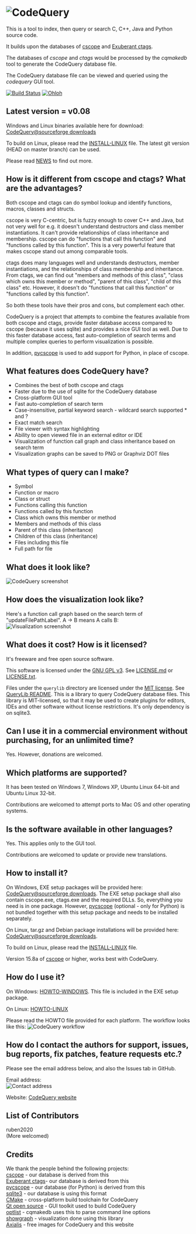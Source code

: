 ![CodeQuery](doc/logotitle.png)
===============================

This is a tool to index, then query or search C, C++, Java and Python source code.

It builds upon the databases of [cscope](http://cscope.sourceforge.net/) and [Exuberant ctags](http://ctags.sourceforge.net/).

The databases of *cscope* and *ctags* would be processed by the *cqmakedb* tool to generate the CodeQuery database file.

The CodeQuery database file can be viewed and queried using the *codequery* GUI tool.

[![Build Status](https://travis-ci.org/ruben2020/codequery.png)](https://travis-ci.org/ruben2020/codequery)
[![Ohloh](http://www.ohloh.net/images/badges/mini.gif)](https://www.ohloh.net/p/codequery)


## Latest version = v0.08

Windows and Linux binaries available here for download: [CodeQuery@sourceforge downloads](https://sourceforge.net/projects/codequery/files/)

To build on Linux, please read the [INSTALL-LINUX](doc/INSTALL-LINUX.md) file. The latest git version (HEAD on master branch) can be used.

Please read [NEWS](NEWS.txt) to find out more.


## How is it different from cscope and ctags? What are the advantages?

Both cscope and ctags can do symbol lookup and identify functions, macros, classes and structs.

cscope is very C-centric, but is fuzzy enough to cover C++ and Java, but not very well for e.g. it doesn't understand destructors and class member instantiations. It can't provide relationships of class inheritance and membership. cscope can do "functions that call this function" and "functions called by this function". This is a very powerful feature that makes cscope stand out among comparable tools.

ctags does many languages well and understands destructors, member instantiations, and the relationships of class membership and inheritance. From ctags, we can find out "members and methods of this class", "class which owns this member or method", "parent of this class", "child of this class" etc. However, it doesn't do "functions that call this function" or "functions called by this function".

So both these tools have their pros and cons, but complement each other.

CodeQuery is a project that attempts to combine the features available from both cscope and ctags, provide faster database access compared to cscope (because it uses sqlite) and provides a nice GUI tool as well. Due to this faster database access, fast auto-completion of search terms and multiple complex queries to perform visualization is possible.

In addition, [pycscope](https://github.com/portante/pycscope) is used to add support for Python, in place of cscope.

## What features does CodeQuery have?

* Combines the best of both cscope and ctags
* Faster due to the use of sqlite for the CodeQuery database
* Cross-platform GUI tool
* Fast auto-completion of search term
* Case-insensitive, partial keyword search - wildcard search supported * and ?
* Exact match search
* File viewer with syntax highlighting
* Ability to open viewed file in an external editor or IDE
* Visualization of function call graph and class inheritance based on search term
* Visualization graphs can be saved to PNG or Graphviz DOT files


## What types of query can I make?

* Symbol
* Function or macro
* Class or struct
* Functions calling this function
* Functions called by this function
* Class which owns this member or method
* Members and methods of this class
* Parent of this class (inheritance)
* Children of this class (inheritance)
* Files including this file
* Full path for file


## What does it look like?

![CodeQuery screenshot](doc/screenshot.png)


## How does the visualization look like?

Here's a function call graph based on the search term of "updateFilePathLabel". A -> B means A calls B:    
![Visualization screenshot](doc/screenshot2.png)


## What does it cost? How is it licensed?

It's freeware and free open source software.

This software is licensed under the [GNU GPL v3](http://www.gnu.org/licenses/gpl.html). See [LICENSE.md](LICENSE.md) or [LICENSE.txt](windows-install/LICENSE.txt).

Files under the `querylib` directory are licensed under the [MIT license](http://opensource.org/licenses/MIT). See [QueryLib README](querylib/README.txt). This is a library to query CodeQuery database files. This library is MIT-licensed, so that it may be used to create plugins for editors, IDEs and other software without license restrictions. It's only dependency is on sqlite3.


## Can I use it in a commercial environment without purchasing, for an unlimited time?

Yes. However, donations are welcomed.


## Which platforms are supported?

It has been tested on Windows 7, Windows XP, Ubuntu Linux 64-bit and Ubuntu Linux 32-bit.

Contributions are welcomed to attempt ports to Mac OS and other operating systems.


## Is the software available in other languages?

Yes. This applies only to the GUI tool.

Contributions are welcomed to update or provide new translations.


## How to install it?

On Windows, EXE setup packages will be provided here: [CodeQuery@sourceforge downloads](https://sourceforge.net/projects/codequery/files/). The EXE setup package shall also contain cscope.exe, ctags.exe and the required DLLs. So, everything you need is in one package. However, [pycscope](https://github.com/portante/pycscope) (optional - only for Python) is not bundled together with this setup package and needs to be installed separately.

On Linux, tar.gz and Debian package installations will be provided here: [CodeQuery@sourceforge downloads](https://sourceforge.net/projects/codequery/files/).

To build on Linux, please read the [INSTALL-LINUX](doc/INSTALL-LINUX.md) file.

Version 15.8a of [cscope](http://cscope.sourceforge.net/) or higher, works best with CodeQuery.


## How do I use it?

On Windows: [HOWTO-WINDOWS](windows-install/HOWTO-WINDOWS.txt). This file is included in the EXE setup package.

On Linux: [HOWTO-LINUX](doc/HOWTO-LINUX.md)

Please read the HOWTO file provided for each platform. The workflow looks like this:
![CodeQuery workflow](doc/workflow.png)


## How do I contact the authors for support, issues, bug reports, fix patches, feature requests etc.?

Please see the email address below, and also the Issues tab in GitHub.

Email address:    
![Contact address](doc/emailaddr.png)

Website: [CodeQuery website](https://github.com/ruben2020/codequery)


## List of Contributors

ruben2020   
(More welcomed)

## Credits

We thank the people behind the following projects:    
[cscope](http://cscope.sourceforge.net/) - our database is derived from this   
[Exuberant ctags](http://ctags.sourceforge.net/)- our database is derived from this   
[pycscope](https://github.com/portante/pycscope) - our database (for Python) is derived from this    
[sqlite3](http://www.sqlite.org/) - our database is using this format    
[CMake](http://www.cmake.org/) - cross-platform build toolchain for CodeQuery    
[Qt open source](http://qt-project.org/) - GUI toolkit used to build CodeQuery    
[optlist](http://michael.dipperstein.com/optlist/index.html) - cqmakedb uses this to parse command line options   
[showgraph](http://code.google.com/p/showgraph/) - visualization done using this library    
[Axialis](http://www.axialis.com/iconworkshop) - free images for CodeQuery and this website

